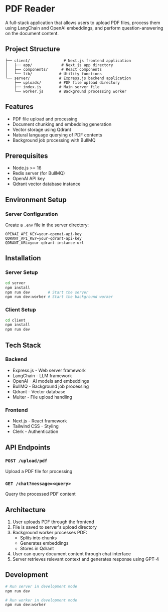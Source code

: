 # PDF Reader
A full-stack application that allows users to upload PDF files, process them using LangChain and OpenAI embeddings, and perform question-answering on the document content.

## Project Structure

```
├── client/               # Next.js frontend application
│   ├── app/             # Next.js app directory
│   ├── components/      # React components
│   └── lib/            # Utility functions
└── server/             # Express.js backend application
    ├── uploads/        # PDF file upload directory
    ├── index.js        # Main server file
    └── worker.js       # Background processing worker
```

## Features

- PDF file upload and processing
- Document chunking and embedding generation
- Vector storage using Qdrant
- Natural language querying of PDF contents
- Background job processing with BullMQ

## Prerequisites

- Node.js >= 16
- Redis server (for BullMQ)
- OpenAI API key
- Qdrant vector database instance

## Environment Setup

### Server Configuration
Create a `.env` file in the server directory:

```env
OPENAI_API_KEY=your-openai-api-key
QDRANT_API_KEY=your-qdrant-api-key
QDRANT_URL=your-qdrant-instance-url
```

## Installation

### Server Setup

```bash
cd server
npm install
npm run dev        # Start the server
npm run dev:worker # Start the background worker
```

### Client Setup

```bash
cd client
npm install
npm run dev
```

## Tech Stack

### Backend
- Express.js - Web server framework
- LangChain - LLM framework
- OpenAI - AI models and embeddings
- BullMQ - Background job processing
- Qdrant - Vector database
- Multer - File upload handling

### Frontend
- Next.js - React framework
- Tailwind CSS - Styling
- Clerk - Authentication

## API Endpoints

### `POST /upload/pdf`
Upload a PDF file for processing

### `GET /chat?message=<query>`
Query the processed PDF content

## Architecture

1. User uploads PDF through the frontend
2. File is saved to server's upload directory
3. Background worker processes PDF:
   - Splits into chunks
   - Generates embeddings
   - Stores in Qdrant
4. User can query document content through chat interface
5. Server retrieves relevant context and generates response using GPT-4

## Development

```bash
# Run server in development mode
npm run dev

# Run worker in development mode
npm run dev:worker
```
